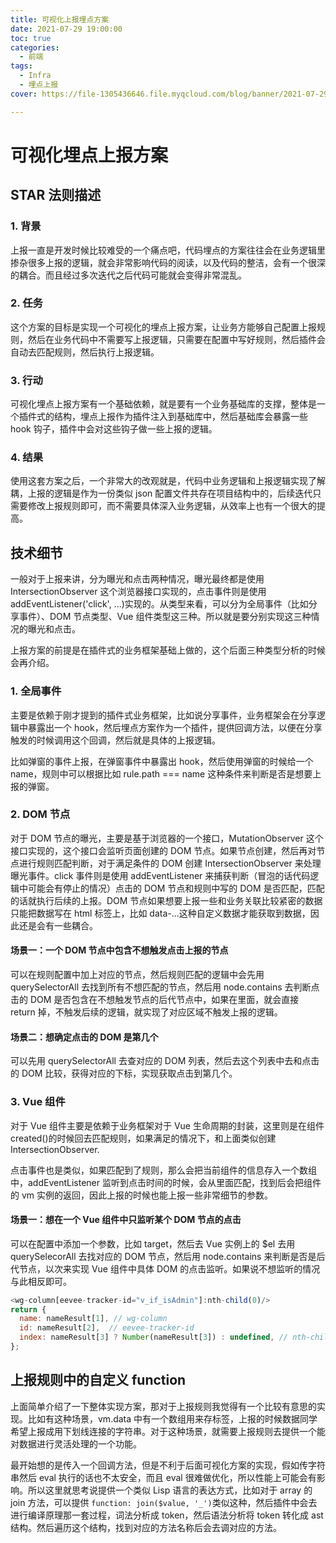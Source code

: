 ```yaml
---
title: 可视化上报埋点方案
date: 2021-07-29 19:00:00
toc: true
categories:
  - 前端
tags:
  - Infra
  - 埋点上报
cover: https://file-1305436646.file.myqcloud.com/blog/banner/2021-07-29.webp

---
```


# 可视化埋点上报方案

## STAR 法则描述

### 1. 背景

上报一直是开发时候比较难受的一个痛点吧，代码埋点的方案往往会在业务逻辑里掺杂很多上报的逻辑，就会非常影响代码的阅读，以及代码的整洁，会有一个很深的耦合。而且经过多次迭代之后代码可能就会变得非常混乱。

### 2. 任务

这个方案的目标是实现一个可视化的埋点上报方案，让业务方能够自己配置上报规则，然后在业务代码中不需要写上报逻辑，只需要在配置中写好规则，然后插件会自动去匹配规则，然后执行上报逻辑。

### 3. 行动

可视化埋点上报方案有一个基础依赖，就是要有一个业务基础库的支撑，整体是一个插件式的结构，埋点上报作为插件注入到基础库中，然后基础库会暴露一些 hook 钩子，插件中会对这些钩子做一些上报的逻辑。

### 4. 结果

使用这套方案之后，一个非常大的改观就是，代码中业务逻辑和上报逻辑实现了解耦，上报的逻辑是作为一份类似 json 配置文件共存在项目结构中的，后续迭代只需要修改上报规则即可，而不需要具体深入业务逻辑，从效率上也有一个很大的提高。

## 技术细节

一般对于上报来讲，分为曝光和点击两种情况，曝光最终都是使用 IntersectionObserver 这个浏览器接口实现的，点击事件则是使用 addEventListener('click', ...)实现的。从类型来看，可以分为全局事件（比如分享事件）、DOM 节点类型、Vue 组件类型这三种。所以就是要分别实现这三种情况的曝光和点击。

上报方案的前提是在插件式的业务框架基础上做的，这个后面三种类型分析的时候会再介绍。

### 1. 全局事件

主要是依赖于刚才提到的插件式业务框架，比如说分享事件，业务框架会在分享逻辑中暴露出一个 hook，然后埋点方案作为一个插件，提供回调方法，以便在分享触发的时候调用这个回调，然后就是具体的上报逻辑。

比如弹窗的事件上报，在弹窗事件中暴露出 hook，然后使用弹窗的时候给一个 name，规则中可以根据比如 rule.path === name 这种条件来判断是否是想要上报的弹窗。

### 2. DOM 节点

对于 DOM 节点的曝光，主要是基于浏览器的一个接口，MutationObserver 这个接口实现的，这个接口会监听页面创建的 DOM 节点。如果节点创建，然后再对节点进行规则匹配判断，对于满足条件的 DOM 创建 IntersectionObserver 来处理曝光事件。click 事件则是使用 addEventListener 来捕获判断（冒泡的话代码逻辑中可能会有停止的情况）点击的 DOM 节点和规则中写的 DOM 是否匹配，匹配的话就执行后续的上报。DOM 节点如果想要上报一些和业务关联比较紧密的数据只能把数据写在 html 标签上，比如 data-...这种自定义数据才能获取到数据，因此还是会有一些耦合。

#### 场景一：一个 DOM 节点中包含不想触发点击上报的节点

可以在规则配置中加上对应的节点，然后规则匹配的逻辑中会先用 querySelectorAll 去找到所有不想匹配的节点，然后用 node.contains 去判断点击的 DOM 是否包含在不想触发节点的后代节点中，如果在里面，就会直接 return 掉，不触发后续的逻辑，就实现了对应区域不触发上报的逻辑。

#### 场景二：想确定点击的 DOM 是第几个

可以先用 querySelectorAll 去查对应的 DOM 列表，然后去这个列表中去和点击的 DOM 比较，获得对应的下标，实现获取点击到第几个。

### 3. Vue 组件

对于 Vue 组件主要是依赖于业务框架对于 Vue 生命周期的封装，这里则是在组件 created()的时候回去匹配规则，如果满足的情况下，和上面类似创建 IntersectionObserver.

点击事件也是类似，如果匹配到了规则，那么会把当前组件的信息存入一个数组中，addEventListener 监听到点击时间的时候，会从里面匹配，找到后会把组件的 vm 实例的返回，因此上报的时候也能上报一些非常细节的参数。

#### 场景一：想在一个 Vue 组件中只监听某个 DOM 节点的点击

可以在配置中添加一个参数，比如 target，然后去 Vue 实例上的 $el 去用 querySelecorAll 去找对应的 DOM 节点，然后用 node.contains 来判断是否是后代节点，以次来实现 Vue 组件中具体 DOM 的点击监听。如果说不想监听的情况与此相反即可。

```js
<wg-column[eevee-tracker-id="v_if_isAdmin"]:nth-child(0)/>
return {
  name: nameResult[1], // wg-column
  id: nameResult[2],  // eevee-tracker-id
  index: nameResult[3] ? Number(nameResult[3]) : undefined, // nth-child(0)
};
```

## 上报规则中的自定义 function

上面简单介绍了一下整体实现方案，那对于上报规则我觉得有一个比较有意思的实现。比如有这种场景，vm.data 中有一个数组用来存标签，上报的时候数据同学希望上报成用下划线连接的字符串。对于这种场景，就需要上报规则去提供一个能对数据进行灵活处理的一个功能。

最开始想的是传入一个回调方法，但是不利于后面可视化方案的实现，假如传字符串然后 eval 执行的话也不太安全，而且 eval 很难做优化，所以性能上可能会有影响。所以这里就思考说提供一个类似 Lisp 语言的表达方式，比如对于 array 的 join 方法，可以提供 `function: join($value, '_')`类似这种，然后插件中会去进行编译原理那一套过程，词法分析成 token，然后语法分析将 token 转化成 ast 结构。然后遍历这个结构，找到对应的方法名称后会去调对应的方法。
